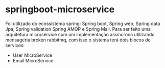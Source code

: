 # springboot-microservice
Foi utilizado do ecossistema spring: Spring boot, Spring web, Spring data Jpa, Spring validation Spring AMQP e Spring Mail. Para ser feito uma arquitetura microservice com um implementação assíncrona utilizando mensageria broken rabbitmq, com isso o sistema terá dois blocos de services:  
* User MicroService 
* Email MicroService
